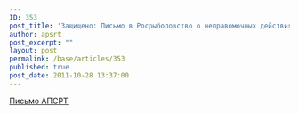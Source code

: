 ```yaml
---
ID: 353
post_title: 'Защищено: Письмо в Росрыболовство о неправомочных действиях терорганов'
author: apsrt
post_excerpt: ""
layout: post
permalink: /base/articles/353
published: true
post_date: 2011-10-28 13:37:00
---
```

<a href="http://www.apsrt.ru/docs/2-03-263.doc">Письмо АПСРТ</a>